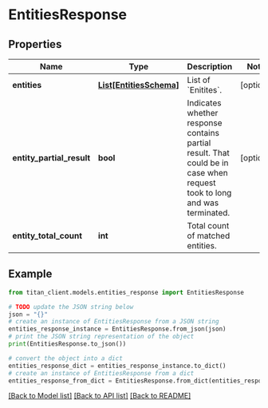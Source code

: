# EntitiesResponse


## Properties

Name | Type | Description | Notes
------------ | ------------- | ------------- | -------------
**entities** | [**List[EntitiesSchema]**](EntitiesSchema.md) | List of &#x60;Enitites&#x60;. | [optional] 
**entity_partial_result** | **bool** | Indicates whether response contains partial result. That could be in case when request took to long and was terminated. | [optional] 
**entity_total_count** | **int** | Total count of matched entities. | 

## Example

```python
from titan_client.models.entities_response import EntitiesResponse

# TODO update the JSON string below
json = "{}"
# create an instance of EntitiesResponse from a JSON string
entities_response_instance = EntitiesResponse.from_json(json)
# print the JSON string representation of the object
print(EntitiesResponse.to_json())

# convert the object into a dict
entities_response_dict = entities_response_instance.to_dict()
# create an instance of EntitiesResponse from a dict
entities_response_from_dict = EntitiesResponse.from_dict(entities_response_dict)
```
[[Back to Model list]](../README.md#documentation-for-models) [[Back to API list]](../README.md#documentation-for-api-endpoints) [[Back to README]](../README.md)


